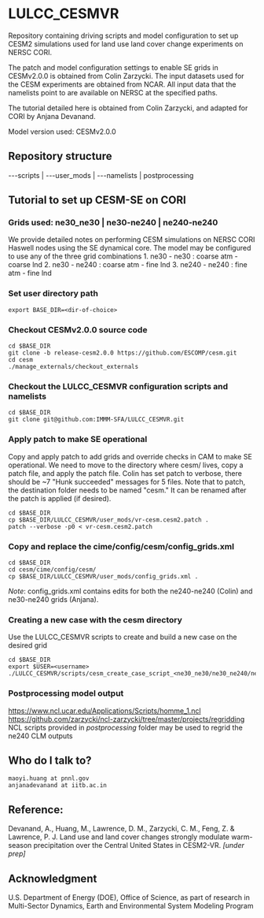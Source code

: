 # LULCC_CESMVR

Repository containing driving scripts and model configuration to set up CESM2 simulations used for land use land cover change experiments on NERSC CORI. 

The patch and model configuration settings to enable SE grids in CESMv2.0.0 is obtained from Colin Zarzycki. The input datasets used for the CESM experiments are obtained from NCAR. All input data that the namelists point to are available on NERSC at the specified paths.

The tutorial detailed here is obtained from Colin Zarzycki, and adapted for CORI by Anjana Devanand.

Model version used: CESMv2.0.0

## Repository structure

---scripts | ---user_mods | ---namelists | postprocessing

## Tutorial to set up CESM-SE on CORI
### Grids used: ne30_ne30 | ne30-ne240 | ne240-ne240
We provide detailed notes on performing CESM simulations on NERSC CORI Haswell nodes using the SE dynamical core. The model may be configured to use any of the three grid combinations
    1. ne30 - ne30    : coarse atm - coarse lnd
    2. ne30 - ne240   : coarse atm - fine lnd
    3. ne240 - ne240  : fine atm - fine lnd
    
### Set user directory path
```
export BASE_DIR=<dir-of-choice>
```
### Checkout CESMv2.0.0 source code
```
cd $BASE_DIR
git clone -b release-cesm2.0.0 https://github.com/ESCOMP/cesm.git
cd cesm
./manage_externals/checkout_externals
```
### Checkout the LULCC_CESMVR configuration scripts and namelists
```
cd $BASE_DIR
git clone git@github.com:IMMM-SFA/LULCC_CESMVR.git
```

### Apply patch to make SE operational
Copy and apply patch to add grids and override checks in CAM to make SE operational. We need to move to the directory where cesm/ lives, copy a patch file, and apply the patch file. Colin has set patch to verbose, there should be ~7 "Hunk succeeded" messages for 5 files. Note that to patch, the destination folder needs to be named "cesm." It can be renamed after the patch is applied (if desired).

```
cd $BASE_DIR
cp $BASE_DIR/LULCC_CESMVR/user_mods/vr-cesm.cesm2.patch .
patch --verbose -p0 < vr-cesm.cesm2.patch
```

### Copy and replace the cime/config/cesm/config_grids.xml
```
cd $BASE_DIR
cd cesm/cime/config/cesm/
cp $BASE_DIR/LULCC_CESMVR/user_mods/config_grids.xml .
```
_Note_: config_grids.xml contains edits for both the ne240-ne240 (Colin) and ne30-ne240 grids (Anjana).

### Creating a new case with the cesm directory

Use the LULCC_CESMVR scripts to create and build a new case on the desired grid
```
cd $BASE_DIR
export $USER=<username>
./LULCC_CESMVR/scripts/cesm_create_case_script_<ne30_ne30/ne30_ne240/ne240_ne240>.sh
```

### Postprocessing model output

https://www.ncl.ucar.edu/Applications/Scripts/homme_1.ncl
https://github.com/zarzycki/ncl-zarzycki/tree/master/projects/regridding  
NCL scripts provided in _postprocessing_ folder may be used to regrid the ne240 CLM outputs

## Who do I talk to?
    maoyi.huang at pnnl.gov
    anjanadevanand at iitb.ac.in

## Reference:
Devanand, A., Huang, M., Lawrence, D. M., Zarzycki, C. M., Feng, Z. & Lawrence, P. J. Land use and land cover changes strongly modulate warm-season precipitation over the Central United States in CESM2-VR. _[under prep]_

## Acknowledgment
U.S. Department of Energy (DOE), Office of Science, as part of research in Multi-Sector Dynamics, Earth and Environmental System Modeling Program


